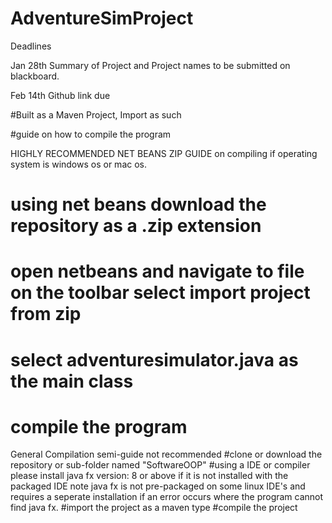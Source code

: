 # AdventureSimProject
Deadlines

Jan 28th Summary of Project and Project names to be submitted on blackboard.

Feb 14th Github link due

#Built as a Maven Project, Import as such


#guide on how to compile the program



 HIGHLY RECOMMENDED NET BEANS ZIP GUIDE on compiling if operating system is windows os or mac os.
# using net beans download the repository as a .zip extension
# open netbeans and navigate to file on the toolbar select import project from zip
# select adventuresimulator.java as the main class
# compile the program

General Compilation semi-guide not recommended
 #clone or download the repository or sub-folder named "SoftwareOOP"
 #using a IDE or compiler please install java fx version: 8 or above if it is not installed with the packaged IDE
 note java fx is not pre-packaged on some linux IDE's and requires a seperate installation if an error occurs where the program cannot find java fx.
 #import the project as a maven type
 #compile the project
